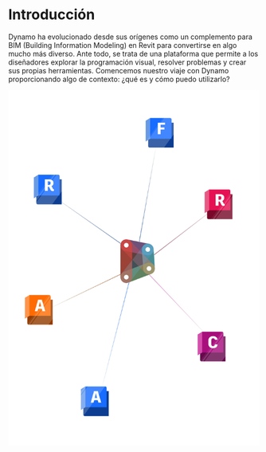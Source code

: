 # Introducción

Dynamo ha evolucionado desde sus orígenes como un complemento para BIM (Building Information Modeling) en Revit para convertirse en algo mucho más diverso. Ante todo, se trata de una plataforma que permite a los diseñadores explorar la programación visual, resolver problemas y crear sus propias herramientas. Comencemos nuestro viaje con Dynamo proporcionando algo de contexto: ¿qué es y cómo puedo utilizarlo?

![Ecosistema de Dynamo](./images/introdynamocover.jpg)
